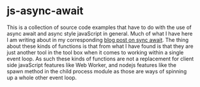 # js-async-await

This is a collection of source code examples that have to do with the use of async await and async style javaScript in general. Much of what I have here I am writing about in my corresponding [blog post on sync await](https://dustinpfister.github.io/2019/06/25/js-async-await/). The thing about these kinds of functions is that from what I have found is that they are just another tool in the tool box when it comes to working within a single event loop. As such these kinds of functions are not a replacement for client side javaScript features like Web Worker, and nodejs features like the spawn method in the child process module as those are ways of spinning up a whole other event loop.


